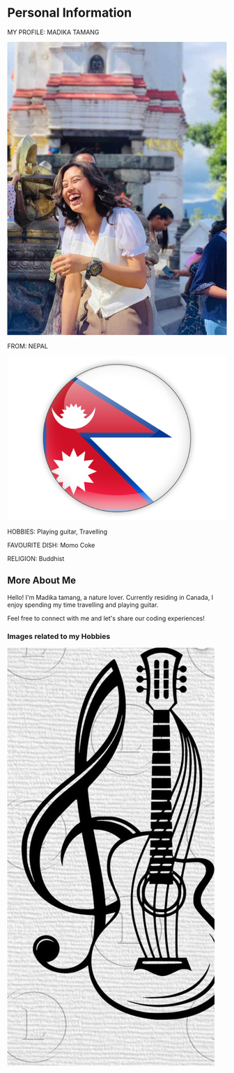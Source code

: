 # Personal Information

MY PROFILE: MADIKA TAMANG


![my_image](images/madika.jpg)

FROM: NEPAL 

![National Flag](images/nepal.png)

HOBBIES: Playing guitar, Travelling

FAVOURITE DISH: Momo Coke

RELIGION: Buddhist

## More About Me

Hello! I'm Madika tamang, a nature lover. Currently residing in Canada, I enjoy spending my time travelling and playing guitar.

Feel free to connect with me and let's share our coding experiences!

### Images related to my Hobbies

![guitar](images/guitar.jpg)
